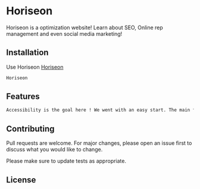 # Horiseon

Horiseon is a optimization website! Learn about SEO, Online rep management and even social media marketing!

## Installation

Use Horiseon [Horiseon](https://github.com/Lesliescodes/1challenge.git)

```bash
Horiseon
```

## Features


```bash
Accessibility is the goal here ! We went with an easy start. The main focus when you check out the HTML file is to  find it easy to read (hopefully!) 
```


## Contributing
Pull requests are welcome. For major changes, please open an issue first to discuss what you would like to change.

Please make sure to update tests as appropriate.

## License
